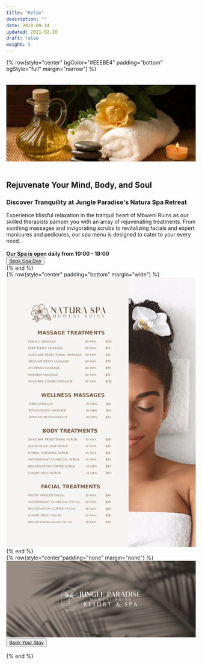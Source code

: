 ```yaml
---
title: "Relax"
description: ""
date: 2018-09-14
updated: 2021-02-20
draft: false
weight: 5
---
```


<!-- section 1 (header) -->

{% row(style="center" bgColor="#EEEBE4" padding="bottom" bgStyle="full" margin="narrow") %}

<br>

<br>

<div class="container mx-auto">

![Image](./img/relax_header.webp#mx-auto)

<br/>

## Rejuvenate Your Mind, Body, and Soul

### Discover Tranquility at Jungle Paradise's Natura Spa Retreat

<p class="max-w-6xl mx-auto"> Experience blissful relaxation in the tranquil heart of Mbweni Ruins as our skilled therapists pamper you with an array of rejuvenating treatments. From soothing massages and invigorating scrubs to revitalizing facials and expert manicures and pedicures, our spa menu is designed to cater to your every need.</p>

<br />

**Our Spa is open daily from 10:00 - 18:00**


<button><a href="mailto:info@jungleparadise.tf" target="_blank">Book Spa Day</a></button>

</div>

{% end %}

<!-- section 2 -->

<div class="myColor">

<div class="container mx-auto">

{% row(style="center" padding="bottom" margin="wide") %}

![Image](./img/spa_menu.webp#mx-auto)

{% end %}
</div>

<!-- section 3 -->
{% row(style="center"padding="none" margin="none") %}

![Image](./img/relax_bottom.webp#fill)


<button><a href="https://hotels.cloudbeds.com/reservation/DNw5Ek#checkin=2023-08-16&checkout=2023-08-17" target="_blank">Book Your Stay</a></button>

<br>

{% end %}

<style>
p {

    margin: 0px;

}
</style>
